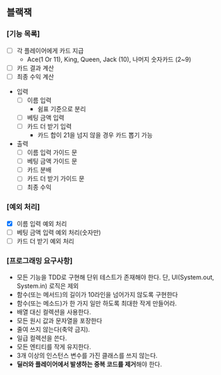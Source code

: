 ## 블랙잭

### [기능 목록]

* [ ] 각 플레이어에게 카드 지급
  - Ace(1 Or 11), King, Queen, Jack (10), 나머지 숫자카드 (2~9)
* [ ] 카드 결과 계산
* [ ] 최종 수익 계산

- 입력
    * [ ] 이름 입력
        - 쉼표 기준으로 분리
    * [ ] 베팅 금액 입력
    * [ ] 카드 더 받기 입력
        - 카드 합이 21을 넘지 않을 경우 카드 뽑기 가능

- 출력
    * [ ] 이름 입력 가이드 문
    * [ ] 베팅 금액 가이드 문
    * [ ] 카드 분배
    * [ ] 카드 더 받기 가이드 문
    * [ ] 최종 수익

### [예외 처리]

* [x] 이름 입력 예외 처리
* [ ] 베팅 금액 입력 예외 처리(숫자만)
* [ ] 카드 더 받기 예외 처리

### [프로그래밍 요구사항]

- 모든 기능을 TDD로 구현해 단위 테스트가 존재해야 한다. 단, UI(System.out, System.in) 로직은 제외
- 함수(또는 메서드)의 길이가 10라인을 넘어가지 않도록 구현한다
- 함수(또는 메소드)가 한 가지 일만 하도록 최대한 작게 만들어라.
- 배열 대신 컬렉션을 사용한다.
- 모든 원시 값과 문자열을 포장한다
- 줄여 쓰지 않는다(축약 금지).
- 일급 컬렉션을 쓴다.
- 모든 엔티티를 작게 유지한다.
- 3개 이상의 인스턴스 변수를 가진 클래스를 쓰지 않는다.
- **딜러와 플레이어에서 발생하는 중복 코드를 제거**해야 한다.

